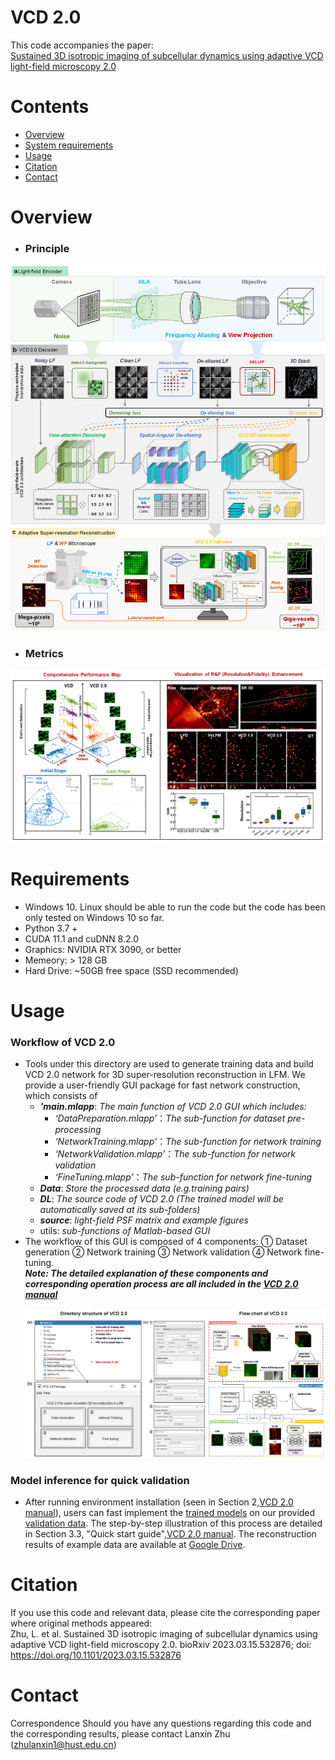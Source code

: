 
# VCD 2.0
This code accompanies the paper: 
\
[Sustained 3D isotropic imaging of subcellular dynamics using adaptive VCD light-field microscopy 2.0](https://www.biorxiv.org/content/10.1101/2023.03.15.532876v2)

# Contents
- [Overview](#overview)
- [System requirements](#Requirements)
- [Usage](#Usage)
- [Citation](#Citation)
- [Contact](#Contact)

# Overview
- ### Principle

![pricinple.png](./source/manual_source/pricinple.png)
- ### Metrics

![demonstration.png](./source/manual_source/demonstration.png)


# Requirements
- Windows 10. Linux should be able to run the code but the code has been only tested on Windows 10 so far.
- Python 3.7 +
- CUDA 11.1 and cuDNN 8.2.0
- Graphics: NVIDIA RTX 3090, or better
- Memeory: > 128 GB 
- Hard Drive: ~50GB free space (SSD recommended)
# Usage
### Workflow of VCD 2.0
* Tools under this directory are used to generate training data and build VCD 2.0 network for 3D super-resolution reconstruction in LFM. 
We provide a user-friendly GUI package for fast network construction, which consists of 
  * ***'main.mlapp***: *The main function of VCD 2.0 GUI which includes:*
  	* *‘DataPreparation.mlapp’*：*The sub-function for dataset pre-processing*
	* *‘NetworkTraining.mlapp’*：*The sub-function for network training*
	* *‘NetworkValidation.mlapp’*：*The sub-function for network validation*
	* *‘FineTuning.mlapp’*：*The sub-function for network fine-tuning*
  * ***Data***: *Store the processed data (e.g.training pairs)*
  * ***DL***: *The source code of VCD 2.0  (The trained model will be automatically saved at its sub-folders)*
  * ***source***: *light-field PSF matrix and example figures*
  * utils: *sub-functions of Matlab-based GUI*
* The workflow of this GUI is composed of 4 components:
  ① Dataset generation ② Network training ③ Network validation ④ Network fine-tuning.
 \
***Note: The detailed explanation of these components and corresponding operation process are all included in the [VCD 2.0 manual](/VCD%202.0%20manual.pdf)***
  \
  \
![GUI screenshot](./source/manual_source/GUI_FLOW.png)

### Model inference for quick validation
   * After running environment installation (seen in Section 2,[VCD 2.0 manual](/VCD%202.0%20manual.pdf)), users can fast implement the [trained models](/DL/checkpoint) on our provided [validation data](/example/validation_data).
     The step-by-step illustration of this process are detailed in Section 3.3, "Quick start guide",[VCD 2.0 manual](/VCD%202.0%20manual.pdf). The reconstruction results of example data are available at [Google Drive](https://drive.google.com/file/d/12gmTYRYSmYBnTj5Ha90yrMZVrBdFwLsv/view?usp=sharing).

# Citation
If you use this code and relevant data, please cite the corresponding paper where original methods appeared: 
\
Zhu, L. et al. Sustained 3D isotropic imaging of subcellular dynamics using adaptive VCD light-field microscopy 2.0. bioRxiv 2023.03.15.532876; doi: https://doi.org/10.1101/2023.03.15.532876
# Contact
Correspondence Should you have any questions regarding this code and the corresponding results, please contact Lanxin Zhu (zhulanxin1@hust.edu.cn)

